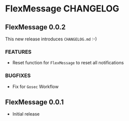 # FlexMessage CHANGELOG

## FlexMessage 0.0.2
This new release introduces `CHANGELOG.md` :-)
### FEATURES
- Reset function for `FlexMessage` to reset all notifications

### BUGFIXES
- Fix for `Gosec` Workflow

## FlexMessage 0.0.1
- Initial release